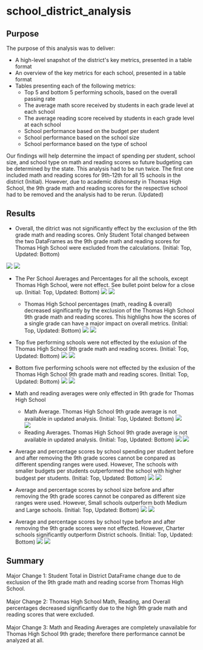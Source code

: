# school_district_analysis

## Purpose
The purpose of this analysis was to deliver:
 * A high-level snapshot of the district's key metrics, presented in a table format
 * An overview of the key metrics for each school, presented in a table format
 * Tables presenting each of the following metrics:
   * Top 5 and bottom 5 performing schools, based on the overall passing rate
   * The average math score received by students in each grade level at each school
   * The average reading score received by students in each grade level at each school
   * School performance based on the budget per student
   * School performance based on the school size 
   * School performance based on the type of school
   
Our findings will help determine the impact of spending per student, school size, and school type on math and reading scores so future budgeting can be determined by the state. This analysis had to be run twice. The first one included math and reading scores for 9th-12th for all 15 schools in the district (Initial). However, due to academic dishonesty in Thomas High School, the 9th grade math and reading scores for the respective school had to be removed and the analysis had to be rerun. (Updated)

## Results

 * Overall, the ditrict was not significantly effect by the exclusion of the 9th grade math and reading scores. Only Student Total changed between the two DataFrames as the 9th grade math and reading scores for Thomas High School were excluded from the calculations. (Initial: Top, Updated: Bottom)
 
![](https://github.com/gabrielavalos/school_district_analysis/blob/main/Resources/Images%20for%20README/Initial%20DataFrames/District_Summary_Initial.PNG)
![](https://github.com/gabrielavalos/school_district_analysis/blob/main/Resources/Images%20for%20README/Updated%20DataFrames/District_Summary.PNG)

 * The Per School Averages and Percentages for all the schools, except Thomas High School, were not effect. See bullet point below for a close up. (Initial: Top, Updated: Bottom)
![](https://github.com/gabrielavalos/school_district_analysis/blob/main/Resources/Images%20for%20README/Initial%20DataFrames/per_school_summary_initial.PNG)
![](https://github.com/gabrielavalos/school_district_analysis/blob/main/Resources/Images%20for%20README/Updated%20DataFrames/per_school_summary.PNG)
    * Thomas High School percentages (math, reading & overall) decreased significantly by the exclusion of the Thomas High School 9th grade math and reading scores. This highlighs how the scores of a single grade can have a major impact on overall metrics. (Initial: Top, Updated: Bottom)
    ![](https://github.com/gabrielavalos/school_district_analysis/blob/main/Resources/Images%20for%20README/Initial%20DataFrames/Thomas_High_School_Initial.PNG)
    ![](https://github.com/gabrielavalos/school_district_analysis/blob/main/Resources/Images%20for%20README/Updated%20DataFrames/Thomas_High_School_Updated.PNG)
    
 * Top five performing schools were not effected by the exlusion of the Thomas High School 9th grade math and reading scores. (Initial: Top, Updated: Bottom)
 ![](https://github.com/gabrielavalos/school_district_analysis/blob/main/Resources/Images%20for%20README/Initial%20DataFrames/Top_Performing_Schools_Initial.PNG)
 ![](https://github.com/gabrielavalos/school_district_analysis/blob/main/Resources/Images%20for%20README/Updated%20DataFrames/Top_Performing_Schools_Updated.PNG)
 
 * Bottom five performing schools were not effected by the exlusion of the Thomas High School 9th grade math and reading scores. (Initial: Top, Updated: Bottom)
 ![](https://github.com/gabrielavalos/school_district_analysis/blob/main/Resources/Images%20for%20README/Initial%20DataFrames/Bottom_Performing_Schools_Initial.PNG)
 ![](https://github.com/gabrielavalos/school_district_analysis/blob/main/Resources/Images%20for%20README/Updated%20DataFrames/Bottom_Performing_Schools_Updated.PNG)
 
 * Math and reading averages were only effected in 9th grade for Thomas High School
    * Math Average. Thomas High School 9th grade average is not available in updated analysis.  (Initial: Top, Updated: Bottom)
      ![](https://github.com/gabrielavalos/school_district_analysis/blob/main/Resources/Images%20for%20README/Initial%20DataFrames/Average_Math_by_School_Initial.PNG)<br>
      ![](https://github.com/gabrielavalos/school_district_analysis/blob/main/Resources/Images%20for%20README/Updated%20DataFrames/Average_Math_by_School_Updated.PNG)
    * Reading Averages. Thomas High School 9th grade average is not available in updated analysis. (Initial: Top, Updated: Bottom)
     ![](https://github.com/gabrielavalos/school_district_analysis/blob/main/Resources/Images%20for%20README/Initial%20DataFrames/Average_Reading_by_School_Initial.PNG)
     ![](https://github.com/gabrielavalos/school_district_analysis/blob/main/Resources/Images%20for%20README/Updated%20DataFrames/Average_Reading_by_School_Updated.PNG)

  * Average and percentage scores by school spending per student before and after removing the 9th grade scores cannot be conpared as different spending ranges were used. However, The schools with smaller budgets per students outperformed the school with higher budgest per students. (Initial: Top, Updated: Bottom)
  ![](https://github.com/gabrielavalos/school_district_analysis/blob/main/Resources/Images%20for%20README/Initial%20DataFrames/Scores_by_Spending_per_Student_Initial.PNG)
  ![](https://github.com/gabrielavalos/school_district_analysis/blob/main/Resources/Images%20for%20README/Updated%20DataFrames/Scores_by_Spending_per_Student.PNG)
  
  * Average and percentage scores by school size before and after removing the 9th grade scores cannot be conpared as different size ranges were used. However, Small schools outperform both Medium and Large schools. (Initial: Top, Updated: Bottom)
  ![](https://github.com/gabrielavalos/school_district_analysis/blob/main/Resources/Images%20for%20README/Initial%20DataFrames/Scores_by_School%20Size.PNG)
  ![](https://github.com/gabrielavalos/school_district_analysis/blob/main/Resources/Images%20for%20README/Updated%20DataFrames/Scores_by_School_Size_Updates.PNG)
  
  * Average and percentage scores by school type before and after removing the 9th grade scores were not effected. However, Charter schools significantly outperform District schools. (Initial: Top, Updated: Bottom)
  ![](https://github.com/gabrielavalos/school_district_analysis/blob/main/Resources/Images%20for%20README/Initial%20DataFrames/Scores_by_School_Type_Initial.PNG)
  ![](https://github.com/gabrielavalos/school_district_analysis/blob/main/Resources/Images%20for%20README/Updated%20DataFrames/Scores_by_School_Type_Update.PNG)

## Summary
Major Change 1: Student Total in District DataFrame change due to de exclusion of the 9th grade math and reading scorse from Thomas High School.
<br>
<br>
Major Change 2: Thomas High School Math, Reading, and Overall percentages decreased significantly due to the high 9th grade math and reading scores that were excluded.
<br>
<br>
Major Change 3: Math and Reading Averages are completely unavailable for Thomas High School 9th grade; therefore there performance cannot be analyzed at all.
